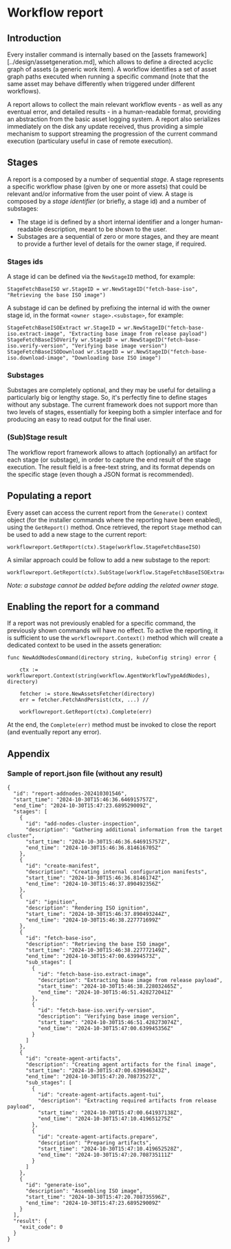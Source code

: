 # Workflow report

## Introduction
Every installer command is internally based on the [assets framework][../design/assetgeneration.md], which allows to define a directed acyclic graph of assets (a generic work item).
A workflow identifies a set of asset graph paths executed when running a specific command (note that the same asset may behave differently when triggered under different workflows).

A report allows to collect the main relevant workflow events - as well as any eventual error, and detailed results - in a human-readable format, providing an abstraction from the basic asset logging system.
A report also serializes immediately on the disk any update received, thus providing a simple mechanism to support streaming the progression of the current command execution (particulary
useful in case of remote execution).

## Stages
A report is a composed by a number of sequential _stage_. A stage represents a specific workflow phase (given by one or more assets) that could be relevant and/or informative from the user point of view.
A stage is composed by a _stage identifier_ (or briefly, a stage id) and a number of substages:

* The stage id is defined by a short internal identifier and a longer human-readable description, meant to be shown to the user.
* Substages are a sequential of zero or more stages, and they are meant to provide a further level of details for the owner stage, if required.

### Stages ids
A stage id can be defined via the `NewStageID` method, for example:
```
StageFetchBaseISO wr.StageID = wr.NewStageID("fetch-base-iso", "Retrieving the base ISO image")
```

A substage id can be defined by prefixing the internal id with the owner stage id, in the format `<owner stage>.<substage>`, for example:
```
StageFetchBaseISOExtract wr.StageID = wr.NewStageID("fetch-base-iso.extract-image", "Extracting base image from release payload")
StageFetchBaseISOVerify wr.StageID = wr.NewStageID("fetch-base-iso.verify-version", "Verifying base image version")
StageFetchBaseISODownload wr.StageID = wr.NewStageID("fetch-base-iso.download-image", "Downloading base ISO image")
```

### Substages
Substages are completely optional, and they may be useful for detailing a particularly big or lengthy stage. So, it's perfectly fine to define stages without any substage.
The current framework does not support more than two levels of stages, essentially for keeping both a simpler interface and for producing an easy to read output for the
final user.

### (Sub)Stage result
The workflow report framework allows to attach (optionally) an artifact for each stage (or substage), in order to capture the end result of the stage execution. The result field is
a free-text string, and its format depends on the specific stage (even though a JSON format is recommended).

## Populating a report
Every asset can access the current report from the `Generate()` context object (for the installer commands where the reporting have been enabled), using the `GetReport()` method.
Once retrieved, the report `Stage` method can be used to add a new stage to the current report:
```
workflowreport.GetReport(ctx).Stage(workflow.StageFetchBaseISO)
```

A similar approach could be follow to add a new substage to the report:
```
workflowreport.GetReport(ctx).SubStage(workflow.StageFetchBaseISOExtract)
```

_Note: a substage cannot be added before adding the related owner stage._

## Enabling the report for a command
If a report was not previously enabled for a specific command, the previously shown commands will have no effect. To active the reporting,
it is sufficient to use the `workflowreport.Context()` method which will create a dedicated context to be used in the assets generation: 

```
func NewAddNodesCommand(directory string, kubeConfig string) error {
	
	ctx := workflowreport.Context(string(workflow.AgentWorkflowTypeAddNodes), directory)

	fetcher := store.NewAssetsFetcher(directory)
	err = fetcher.FetchAndPersist(ctx, ...) //

	workflowreport.GetReport(ctx).Complete(err)
```

At the end, the `Complete(err)` method must be invoked to close the report (and eventually report any error).

## Appendix

### Sample of report.json file (without any result)
```
{
  "id": "report-addnodes-202410301546",
  "start_time": "2024-10-30T15:46:36.646915757Z",
  "end_time": "2024-10-30T15:47:23.689529009Z",
  "stages": [
    {
      "id": "add-nodes-cluster-inspection",
      "description": "Gathering additional information from the target cluster",
      "start_time": "2024-10-30T15:46:36.646915757Z",
      "end_time": "2024-10-30T15:46:36.814616705Z"
    },
    {
      "id": "create-manifest",
      "description": "Creating internal configuration manifests",
      "start_time": "2024-10-30T15:46:36.8146174Z",
      "end_time": "2024-10-30T15:46:37.890492356Z"
    },
    {
      "id": "ignition",
      "description": "Rendering ISO ignition",
      "start_time": "2024-10-30T15:46:37.890493244Z",
      "end_time": "2024-10-30T15:46:38.227771699Z"
    },
    {
      "id": "fetch-base-iso",
      "description": "Retrieving the base ISO image",
      "start_time": "2024-10-30T15:46:38.227772149Z",
      "end_time": "2024-10-30T15:47:00.63994573Z",
      "sub_stages": [
        {
          "id": "fetch-base-iso.extract-image",
          "description": "Extracting base image from release payload",
          "start_time": "2024-10-30T15:46:38.228032465Z",
          "end_time": "2024-10-30T15:46:51.428272041Z"
        },
        {
          "id": "fetch-base-iso.verify-version",
          "description": "Verifying base image version",
          "start_time": "2024-10-30T15:46:51.428273074Z",
          "end_time": "2024-10-30T15:47:00.639945356Z"
        }
      ]
    },
    {
      "id": "create-agent-artifacts",
      "description": "Creating agent artifacts for the final image",
      "start_time": "2024-10-30T15:47:00.639946343Z",
      "end_time": "2024-10-30T15:47:20.70873527Z",
      "sub_stages": [
        {
          "id": "create-agent-artifacts.agent-tui",
          "description": "Extracting required artifacts from release payload",
          "start_time": "2024-10-30T15:47:00.641937138Z",
          "end_time": "2024-10-30T15:47:10.419651275Z"
        },
        {
          "id": "create-agent-artifacts.prepare",
          "description": "Preparing artifacts",
          "start_time": "2024-10-30T15:47:10.419652528Z",
          "end_time": "2024-10-30T15:47:20.708735111Z"
        }
      ]
    },
    {
      "id": "generate-iso",
      "description": "Assembling ISO image",
      "start_time": "2024-10-30T15:47:20.708735596Z",
      "end_time": "2024-10-30T15:47:23.689529009Z"
    }
  ],
  "result": {
    "exit_code": 0
  }
}
```